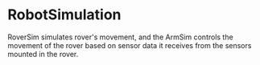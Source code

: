 RobotSimulation
===============
RoverSim simulates rover's movement, and the ArmSim controls the movement of the rover based
on sensor data it receives from the sensors mounted in the rover.
